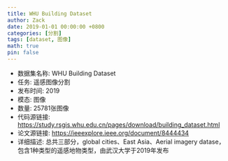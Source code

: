 ```yaml
---
title: WHU Building Dataset
author: Zack
date: 2019-01-01 00:00:00 +0800
categories: [分割]
tags: [dataset, 图像]
math: true
pin: false
---
```

- 数据集名称: WHU Building Dataset
- 任务: 遥感图像分割
- 发布时间: 2019
- 模态: 图像
- 数量: 25781张图像
- 代码源链接: https://study.rsgis.whu.edu.cn/pages/download/building_dataset.html
- 论文源链接: https://ieeexplore.ieee.org/document/8444434
- 详细描述: 总共三部分，global cities、East Asia、Aerial imagery datase，包含1种类型的遥感地物类型，由武汉大学于2019年发布
